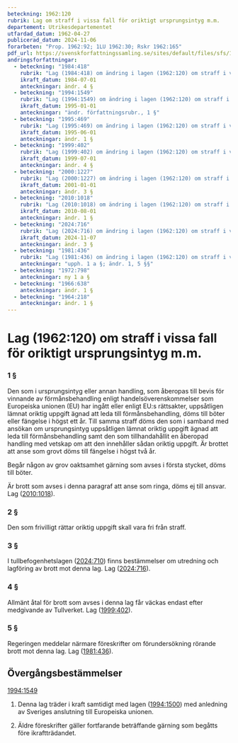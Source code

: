 ```yaml
---
beteckning: 1962:120
rubrik: Lag om straff i vissa fall för oriktigt ursprungsintyg m.m.
departement: Utrikesdepartementet
utfardad_datum: 1962-04-27
publicerad_datum: 2024-11-06
forarbeten: "Prop. 1962:92; 1LU 1962:30; Rskr 1962:165"
pdf_url: https://svenskforfattningssamling.se/sites/default/files/sfs/1962-04/SFS1962-120.pdf
andringsforfattningar:
  - beteckning: "1984:418"
    rubrik: "Lag (1984:418) om ändring i lagen (1962:120) om straff i vissa fall för oriktig ursprungsdeklaration m.m."
    ikraft_datum: 1984-07-01
    anteckningar: ändr. 4 §
  - beteckning: "1994:1549"
    rubrik: "Lag (1994:1549) om ändring i lagen (1962:120) om straff i vissa fall för oriktig ursprungsdeklaration m.m."
    ikraft_datum: 1995-01-01
    anteckningar: "ändr. författningsrubr., 1 §"
  - beteckning: "1995:469"
    rubrik: "Lag (1995:469) om ändring i lagen (1962:120) om straff i vissa fall för oriktigt ursprungsintyg m.m."
    ikraft_datum: 1995-06-01
    anteckningar: ändr. 1 §
  - beteckning: "1999:402"
    rubrik: "Lag (1999:402) om ändring i lagen (1962:120) om straff i vissa fall för oriktigt ursprungsintyg m.m."
    ikraft_datum: 1999-07-01
    anteckningar: ändr. 4 §
  - beteckning: "2000:1227"
    rubrik: "Lag (2000:1227) om ändring i lagen (1962:120) om straff i vissa fall för oriktigt ursprungsintyg"
    ikraft_datum: 2001-01-01
    anteckningar: ändr. 3 §
  - beteckning: "2010:1018"
    rubrik: "Lag (2010:1018) om ändring i lagen (1962:120) om straff i vissa fall för oriktigt ursprungsintyg m.m."
    ikraft_datum: 2010-08-01
    anteckningar: ändr. 1 §
  - beteckning: "2024:716"
    rubrik: "Lag (2024:716) om ändring i lagen (1962:120) om straff i vissa fall för oriktigt ursprungsintyg m.m."
    ikraft_datum: 2024-11-07
    anteckningar: ändr. 3 §
  - beteckning: "1981:436"
    rubrik: "Lag (1981:436) om ändring i lagen (1962:120) om straff i vissa fall för oriktig ursprungsdeklaration m.m."
    anteckningar: "upph. 1 a §; ändr. 1, 5 §§"
  - beteckning: "1972:798"
    anteckningar: ny 1 a §
  - beteckning: "1966:638"
    anteckningar: ändr. 1 §
  - beteckning: "1964:218"
    anteckningar: ändr. 1 §
---
```


# Lag (1962:120) om straff i vissa fall för oriktigt ursprungsintyg m.m.

### 1 §

Den som i ursprungsintyg eller annan handling, som åberopas till bevis för vinnande av förmånsbehandling enligt handelsöverenskommelser som Europeiska unionen (EU) har ingått eller enligt EU:s rättsakter, uppsåtligen lämnat oriktig uppgift ägnad att leda till förmånsbehandling, döms till böter eller fängelse i högst ett år. Till samma straff döms den som i samband med ansökan om ursprungsintyg uppsåtligen lämnat oriktig uppgift ägnad att leda till förmånsbehandling samt den som tillhandahållit en åberopad handling med vetskap om att den innehåller sådan oriktig uppgift. Är brottet att anse som grovt döms till fängelse i högst två år.

Begår någon av grov oaktsamhet gärning som avses i första stycket, döms till böter.

Är brott som avses i denna paragraf att anse som ringa, döms ej till ansvar. Lag ([2010:1018](https://selex.se/eli/sfs/2010/1018)).

### 2 §

Den som frivilligt rättar oriktig uppgift skall vara fri från straff.

### 3 §

I tullbefogenhetslagen ([2024:710](https://selex.se/eli/sfs/2024/710)) finns bestämmelser om utredning och lagföring av brott mot denna lag. Lag ([2024:716](https://selex.se/eli/sfs/2024/716)).

### 4 §

Allmänt åtal för brott som avses i denna lag får väckas endast efter medgivande av Tullverket. Lag ([1999:402](https://selex.se/eli/sfs/1999/402)).

### 5 §

Regeringen meddelar närmare föreskrifter om förundersökning rörande brott mot denna lag. Lag ([1981:436](https://selex.se/eli/sfs/1981/436)).

## Övergångsbestämmelser

[1994:1549](https://selex.se/eli/sfs/1994/1549)

1. Denna lag träder i kraft samtidigt med lagen ([1994:1500](https://selex.se/eli/sfs/1994/1500)) med anledning av Sveriges anslutning till Europeiska unionen.

2. Äldre föreskrifter gäller fortfarande beträffande gärning som begåtts före ikraftträdandet.